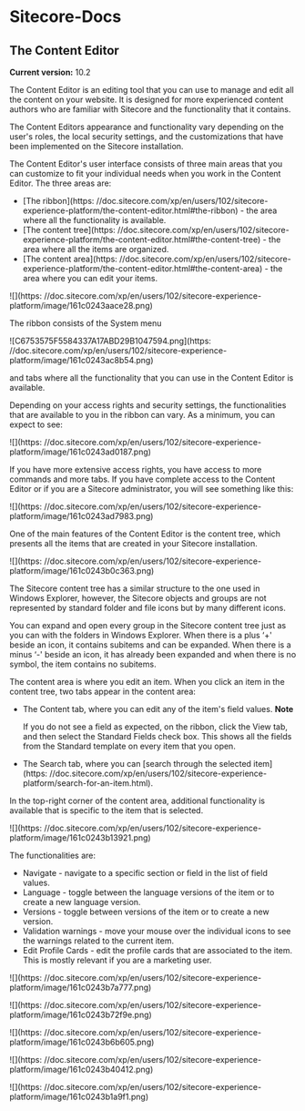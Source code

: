# Sitecore-Docs

## The Content Editor

**Current version:** 10.2

The Content Editor is an editing tool that you can use to manage and edit all the content on your website. It is designed for more experienced content authors who are familiar with Sitecore and the functionality that it contains.

The Content Editors appearance and functionality vary depending on the user's roles, the local security settings, and the customizations that have been implemented on the Sitecore installation.

The Content Editor's user interface consists of three main areas that you can customize to fit your individual needs when you work in the Content Editor. The three areas are:

- [The ribbon](https:
  //doc.sitecore.com/xp/en/users/102/sitecore-experience-platform/the-content-editor.html#the-ribbon) - the area where all the functionality is available.
- [The content tree](https:
  //doc.sitecore.com/xp/en/users/102/sitecore-experience-platform/the-content-editor.html#the-content-tree) - the area where all the items are organized.
- [The content area](https:
  //doc.sitecore.com/xp/en/users/102/sitecore-experience-platform/the-content-editor.html#the-content-area) - the area where you can edit your items.

![](https:
//doc.sitecore.com/xp/en/users/102/sitecore-experience-platform/image/161c0243aace28.png)

The ribbon consists of the System menu

![C6753575F5584337A17ABD29B1047594.png](https:
//doc.sitecore.com/xp/en/users/102/sitecore-experience-platform/image/161c0243ac8b54.png)

and tabs where all the functionality that you can use in the Content Editor is available.

Depending on your access rights and security settings, the functionalities that are available to you in the ribbon can vary. As a minimum, you can expect to see:

![](https:
//doc.sitecore.com/xp/en/users/102/sitecore-experience-platform/image/161c0243ad0187.png)

If you have more extensive access rights, you have access to more commands and more tabs. If you have complete access to the Content Editor or if you are a Sitecore administrator, you will see something like this:

![](https:
//doc.sitecore.com/xp/en/users/102/sitecore-experience-platform/image/161c0243ad7983.png)

One of the main features of the Content Editor is the content tree, which presents all the items that are created in your Sitecore installation.

![](https:
//doc.sitecore.com/xp/en/users/102/sitecore-experience-platform/image/161c0243b0c363.png)

The Sitecore content tree has a similar structure to the one used in Windows Explorer, however, the Sitecore objects and groups are not represented by standard folder and file icons but by many different icons.

You can expand and open every group in the Sitecore content tree just as you can with the folders in Windows Explorer. When there is a plus ‘+' beside an icon, it contains subitems and can be expanded. When there is a minus ‘-' beside an icon, it has already been expanded and when there is no symbol, the item contains no subitems.

The content area is where you edit an item. When you click an item in the content tree, two tabs appear in the content area:

- The Content tab, where you can edit any of the item's field values. **Note**

  If you do not see a field as expected, on the ribbon, click the View tab, and then select the Standard Fields check box. This shows all the fields from the Standard template on every item that you open.

- The Search tab, where you can [search through the selected item](https:
  //doc.sitecore.com/xp/en/users/102/sitecore-experience-platform/search-for-an-item.html).

In the top-right corner of the content area, additional functionality is available that is specific to the item that is selected.

![](https:
//doc.sitecore.com/xp/en/users/102/sitecore-experience-platform/image/161c0243b13921.png)

The functionalities are:

- Navigate - navigate to a specific section or field in the list of field values.
- Language - toggle between the language versions of the item or to create a new language version.
- Versions - toggle between versions of the item or to create a new version.
- Validation warnings - move your mouse over the individual icons to see the warnings related to the current item.
- Edit Profile Cards - edit the profile cards that are associated to the item. This is mostly relevant if you are a marketing user.

![](https:
//doc.sitecore.com/xp/en/users/102/sitecore-experience-platform/image/161c0243b7a777.png)

![](https:
//doc.sitecore.com/xp/en/users/102/sitecore-experience-platform/image/161c0243b72f9e.png)

![](https:
//doc.sitecore.com/xp/en/users/102/sitecore-experience-platform/image/161c0243b6b605.png)

![](https:
//doc.sitecore.com/xp/en/users/102/sitecore-experience-platform/image/161c0243b40412.png)

![](https:
//doc.sitecore.com/xp/en/users/102/sitecore-experience-platform/image/161c0243b1a9f1.png)
